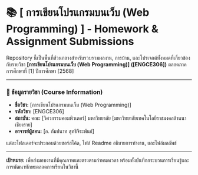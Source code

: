 # 📚 [ การเขียนโปรแกรมบนเว็บ (Web Programming) ] - Homework & Assignment Submissions

Repository นี้เป็นพื้นที่ส่วนกลางสำหรับรวบรวมผลงาน, การบ้าน, และโปรเจกต์ทั้งหมดที่เกี่ยวข้องกับรายวิชา **[การเขียนโปรแกรมบนเว็บ (Web Programming)] ([ENGCE306])** ตลอดภาคการศึกษาที่ [1] ปีการศึกษา [2568]

---

### 📝 ข้อมูลรายวิชา (Course Information)
* **ชื่อวิชา:** [การเขียนโปรแกรมบนเว็บ (Web Programming)]
* **รหัสวิชา:** [ENGCE306]
* **สถาบัน:** คณะ [วิศวกรรมคอมพิวเตอร์] มหาวิทยาลัย [มหาวิทยาลัยเทคโนโลยีราชมงคลล้านนา เชียงราย]
* **อาจารย์ผู้สอน:** [อ. กัมปนาท สุทธิจิระพันธ์]

แต่ละโฟลเดอร์จะประกอบด้วยซอร์สโค้ด, ไฟล์ Readme อธิบายการทำงาน, และไฟล์ผลลัพธ์

---
**เป้าหมาย:** เพื่อส่งมอบงานที่มีคุณภาพและตรงตามกำหนดเวลา พร้อมทั้งบันทึกกระบวนการเรียนรู้และการพัฒนาทักษะตลอดการเรียนในวิชานี้

